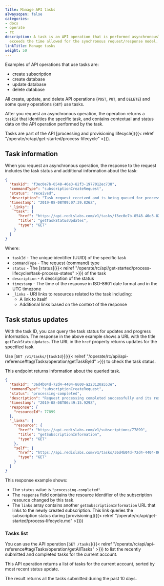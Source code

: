 ```yaml
---
Title: Manage API tasks
alwaysopen: false
categories:
- docs
- operate
- rc
description: A task is an API operation that is performed asynchronously because it
  exceeds the time allowed for the synchronous request/response model.
linkTitle: Manage tasks
weight: 50
---
```


Examples of API operations that use tasks are:

- create subscription
- create database
- update database
- delete database

All create, update, and delete API operations (`POST`, `PUT`, and `DELETE`) and some query operations (`GET`) use tasks.

After you request an asynchronous operation, the operation returns a `taskId` that identities the specific task, and contains contextual and status data on the API operation performed by the task.

Tasks are part of the API [processing and provisioning lifecycle]({{< relref "/operate/rc/api/get-started/process-lifecycle" >}}).

## Task information

When you request an asynchronous operation, the response to the request includes the task status and additional information about the task:

```json
{
  "taskId": "f3ec0e7b-0548-46e3-82f3-1977012ec738",
  "commandType": "subscriptionCreateRequest",
  "status": "received",
  "description": "Task request received and is being queued for processing.",
  "timestamp": "2019-08-08T09:07:39.826Z",
  "_links": {
    "task": {
      "href": "https://api.redislabs.com/v1/tasks/f3ec0e7b-0548-46e3-82f3-1977012ec738",
      "title": "getTaskStatusUpdates",
      "type": "GET"
    }
  }
}
```

Where:

- `taskId` - The unique identifier (UUID) of the specific task
- `commandType` - The request (command) type
- `status` - The [status]({{< relref "/operate/rc/api/get-started/process-lifecycle#task-process-states" >}}) of the task
- `description` - A description of the status
- `timestamp` - The time of the response in ISO-8601 date format and in the UTC timezone
- `_links` - URI links to resources related to the task including:
    - A link to itself
    - Additional links based on the context of the response

## Task status updates

With the task ID, you can query the task status for updates and progress information.
The response in the above example shows a URL with the title `getTaskStatusUpdates`.
The URL in the `href` property returns updates for the specified task.

Use [`GET /v1/tasks/{taskId}`]({{< relref "/operate/rc/api/api-reference#tag/Tasks/operation/getTaskById" >}}) to check the task status.

This endpoint returns information about the queried task.

```json
{
  "taskId": "36d4b04d-72d4-4404-8600-a223120a553e",
  "commandType": "subscriptionCreateRequest",
  "status": "processing-completed",
  "description": "Request processing completed successfully and its resources are now being provisioned / de-provisioned.",
  "timestamp": "2019-08-08T06:49:15.929Z",
  "response": {
    "resourceId": 77899
  },
  "_links": {
    "resource": {
      "href": "https://api.redislabs.com/v1/subscriptions/77899",
      "title": "getSubscriptionInformation",
      "type": "GET"
    },
    "self": {
      "href": "https://api.redislabs.com/v1/tasks/36d4b04d-72d4-4404-8600-a223120a553e",
      "type": "GET"
    }
  }
}
```

This response example shows:

- The `status` value is `"processing-completed"`.
- The `response` field contains the resource identifier of the subscription resource changed by this task.
- The `links` array contains another `getSubscriptionInformation` URL that links to the newly created subscription.
    This link queries the subscription status during [provisioning]({{< relref "/operate/rc/api/get-started/process-lifecycle.md" >}}))

### Tasks list

You can use the API operation [`GET /tasks`]({{< relref "/operate/rc/api/api-reference#tag/Tasks/operation/getAllTasks" >}}) to list the recently submitted and completed tasks for the current account.

This API operation returns a list of tasks for the current account, sorted by most recent status update.

The result returns all the tasks submitted during the past 10 days.
